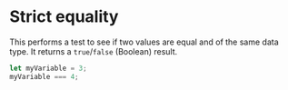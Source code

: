 # Strict equality

This performs a test to see if two values are equal and of the same data type. It returns a `true`/`false` (Boolean) result.

```js
let myVariable = 3;
myVariable === 4;
```
